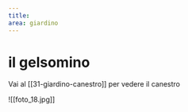 ```yaml
---
title: 
area: giardino
---
```

# il gelsomino

Vai al [[31-giardino-canestro]] per vedere il canestro

![[foto_18.jpg]]